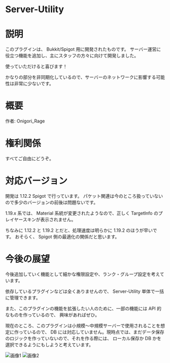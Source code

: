 # Server-Utility

# 説明

このプラグインは、 Bukkit/Spigot 用に開発されたものです。
サーバー運営に役立つ機能を追加し、主にスタッフの方々に向けて開発しました。

使っていただけると喜びます！

かなりの部分を非同期化しているので、サーバーのネットワークに影響する可能性は非常に少ないです。

# 概要

作者: Onigori_Rage

# 権利関係

すべてご自由にどうぞ。

# 対応バージョン

開発は 1.12.2 Spigot で行っています。
パケット関連は今のところ扱っていないので多少のバージョンの前後は問題ないです。

1.19.x 系では、 Material 系統が変更されたようなので、正しく TargetInfo のプレイヤースキンが表示されません。

ちなみに 1.12.2 と 1.19.2 とだと、処理速度は明らかに 1.19.2 のほうが早いです。
おそらく、 Spigot 側の最適化の関係だと思います。

# 今後の展望

今後追加していく機能として細かな権限設定や、ランク・グループ設定を考えています。

依存しているプラグインなどは全くありませんので、 Server-Utility 単体で一括に管理できます。

また、このプラグインの機能を拡張したい人のために、一部の機能には API 的なものを作っているので、
興味があればぜひ。

現在のところ、このプラグインは小規模～中規模サーバーで使用されることを想定に作っているので、
DB には対応していません。現時点では、まだデータ保存のロジックを作っていないので、それを作る際には、
ローカル保存か DB かを選択できるようにもしようと考えています。

![画像1](https://media.discordapp.net/attachments/1091922710214475916/1091922732612071544/image.png)
![画像2](https://media.discordapp.net/attachments/1091922710214475916/1091922864376119408/image.png)